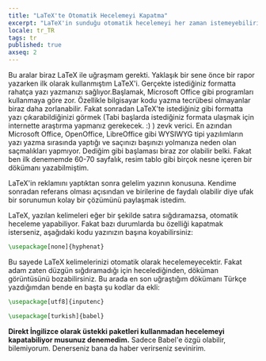 ```yaml
---
title: "LaTeX'te Otomatik Hecelemeyi Kapatma"
excerpt: "LaTeX'in sunduğu otomatik hecelemeyi her zaman istemeyebiliriz."
locale: tr_TR
tags: tr
published: true
axseq: 2
---
```


Bu aralar biraz LaTeX ile uğraşmam gerekti. Yaklaşık bir sene önce bir rapor
yazarken ilk olarak kullanmıştım LaTeX'i. Gerçekte istediğiniz formatta rahatça
yazı yazmanızı sağlıyor.Başlamak, Microsoft Office gibi programları kullanmaya
göre zor. Özellikle bilgisayar kodu yazma tecrübesi olmayanlar biraz daha
zorlanabilir. Fakat sonradan LaTeX'te istediğiniz gibi formatta yazı
çıkarabildiğinizi görmek (Tabi başlarda istediğiniz formata ulaşmak için
internette araştırma yapmanız gerekecek. :) ) zevk verici. En azından Microsoft
Office, OpenOffice, LibreOffice gibi WYSIWYG tipi yazılımların yazı yazma
sırasında yaptığı ve saçınızı başınızı yolmanıza neden olan saçmalıkları
yapmıyor. Dediğim gibi başlaması biraz zor olabilir belki. Fakat ben ilk
denememde 60-70 sayfalık, resim tablo gibi birçok nesne içeren bir dökümanı
yazabilmiştim.

LaTeX'in reklamını yaptıktan sonra gelelim yazının konusuna. Kendime sonradan
referans olması açısından ve birilerine de faydalı olabilir diye ufak bir
sorunumun kolay bir çözümünü paylaşmak istedim.

LaTeX, yazılan kelimeleri eğer bir şekilde satıra sığdıramazsa, otomatik
heceleme yapabiliyor. Fakat bazı durumlarda bu özelliği kapatmak isterseniz,
aşağıdaki kodu yazınızın başına koyabilirsiniz:

```latex
\usepackage[none]{hyphenat}
```

Bu sayede LaTeX kelimelerinizi otomatik olarak hecelemeyecektir. Fakat adam
zaten düzgün sığdıramadığı için hecelediğinden, döküman görüntüsünü
bozabilirsiniz. Bu arada en son uğraştığım dökümanı Türkçe yazdığımdan bende en
başta şu kodlar da ekli:

```latex
\usepackage[utf8]{inputenc}

\usepackage[turkish]{babel}
```

**Direkt İngilizce olarak üstekki paketleri kullanmadan hecelemeyi kapatabiliyor
musunuz denemedim.** Sadece Babel'e özgü olabilir, bilemiyorum. Denerseniz bana
da haber verirseniz sevinirim.
